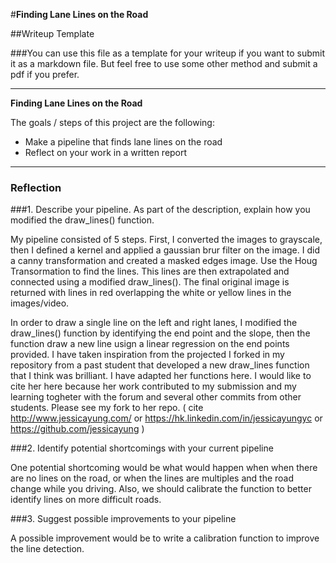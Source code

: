 #**Finding Lane Lines on the Road** 

##Writeup Template

###You can use this file as a template for your writeup if you want to submit it as a markdown file. But feel free to use some other method and submit a pdf if you prefer.

---

**Finding Lane Lines on the Road**

The goals / steps of this project are the following:
* Make a pipeline that finds lane lines on the road
* Reflect on your work in a written report


[//]: # (Image References)

[image1]: ./examples/grayscale.jpg "Grayscale"

---

### Reflection

###1. Describe your pipeline. As part of the description, explain how you modified the draw_lines() function.

My pipeline consisted of 5 steps. First, I converted the images to grayscale, then I defined a kernel and applied a gaussian brur filter on the image. I did a canny transformation and created a masked edges image. Use the Houg Transormation to find the lines. This lines are then extrapolated and connected using a modified draw_lines(). The final original image is returned with lines in red overlapping the white or yellow lines in the images/video. 

In order to draw a single line on the left and right lanes, I modified the draw_lines() function by identifying the end point and the slope, then the function draw a new line usign a linear regression on the end points provided. I have taken inspiration from the projected I forked in my repository from a past student that developed a new draw_lines function that I think was brilliant. I have adapted her functions here. I would like to cite her here because her work contributed to my submission and my learning togheter with the forum and several other commits from other students. Please see my fork to her repo. ( cite  http://www.jessicayung.com/ or https://hk.linkedin.com/in/jessicayungyc or https://github.com/jessicayung )


###2. Identify potential shortcomings with your current pipeline

One potential shortcoming would be what would happen when when there are no lines on the road, or when the lines are multiples and the road change while you driving. Also, we should calibrate the function to better identify lines on more difficult roads.


###3. Suggest possible improvements to your pipeline

A possible improvement would be to write a calibration function to improve the line detection.
